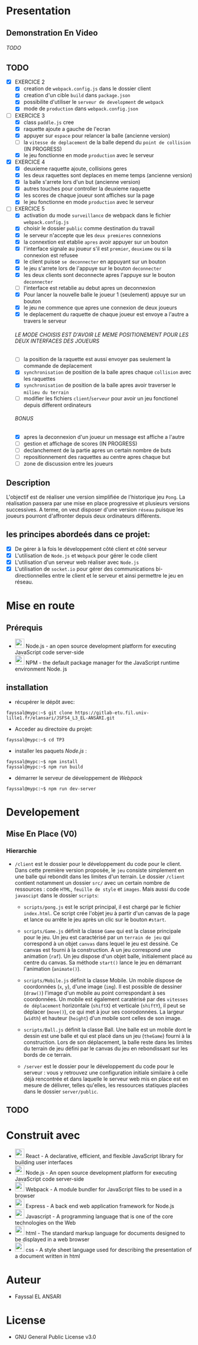 # Presentation
## Demonstration En Video
###### TODO

## TODO
* [x] EXERCICE 2
    * [x] creation de `webpack.config.js` dans le dossier client
    * [x] creation d'un cible `build` dans `package.json`
    * [x] possibilite d'utiliser le `serveur de development` de `webpack`
    * [x] mode de `production` dans `webpack.config.json`
* [ ] EXERCICE 3
    * [x] class `paddle.js` cree
    * [x] raquette ajoute a gauche de l'ecran
    * [x] appuyer sur `espace` pour relancer la balle (ancienne version)
    * [ ] la `vitesse de deplacement` de la balle depend du `point de collision` (IN PROGRESS)
    * [x] le jeu fonctionne en mode `production` avec le serveur
* [x] EXERCICE 4
    * [x] deuxieme raquette ajoute, collisions geres
    * [x] les deux raquettes sont deplaces en meme temps (ancienne version)
    * [x] la balle s'arrete lors d'un but (ancienne version)
    * [x] autres touches pour controller la deuxieme raquette
    * [x] les scores de chaque joueur sont affiches sur la page
    * [x] le jeu fonctionne en mode `production` avec le serveur
* [ ] EXERCICE 5 
    * [x] activation du mode `surveillance` de webpack dans le fichier `webpack.config.js`
    * [x] choisir le dossier `public` comme destination du travail
    * [x] le serveur n'accepte que les `deux premieres` connexions
    * [x] la connextion est etablie `apres` avoir appuyer sur un bouton
    * [x] l'interface signale au joueur s'il est `premier`, `deuxieme` ou si la connexion est refusee
    * [x] le client puisse `se deconnecter` en appuyant sur un bouton
    * [x] le jeu s'arrete lors de l'appuye sur le bouton `deconnecter` 
    * [x] les deux clients sont deconnecte apres l'appuye sur le bouton `deconnecter`
    * [ ] l'interface est retablie au debut apres un deconnexion
    * [x] Pour lancer la nouvelle balle le joueur 1 (seulement) appuye sur un bouton
    * [x] le jeu ne commence que apres une connexion de deux joueurs
    * [x] le deplacement du raquette de chaque joueur est envoye a l'autre a travers le serveur
    ###### LE MODE CHOISIS EST D'AVOIR LE MEME POSITIONEMENT POUR LES DEUX INTERFACES DES JOUEURS
    * [ ] la position de la raquette est aussi envoyer pas seulement la commande de deplacement
    * [x] `synchronisation` de position de la balle apres chaque `collision` avec les raquettes
    * [x] `synchronisation` de position de la balle apres avoir traverser le `milieu du terrain`
    * [ ] modifier les fichiers `client`/`serveur` pour avoir un jeu fonctionel depuis different ordinateurs
    ###### BONUS
    * [x] apres la deconnexion d'un joueur un message est affiche a l'autre
    * [ ] gestion et affichage de scores (IN PROGRESS)
    * [ ] declanchement de la partie apres un certain nombre de buts
    * [ ] repositionnement des raquettes au centre apres chaque but
    * [ ] zone de discussion entre les joueurs

## Description
L'objectif est de réaliser une version simplifiée de l'historique jeu `Pong`. La réalisation passera par une mise en place progressive et plusieurs versions successives. A terme, on veut disposer d'une version `réseau` puisque les joueurs pourront d'affronter depuis deux ordinateurs différents.

## les principes abordeés dans ce projet:
* [x] De gérer à la fois le développement côté client et côté serveur
* [x] L'utilisation de `Node.js` et `Webpack` pour gérer le code client
* [x] L'utilisation d'un serveur web réaliser avec `Node.js`
* [x] L'utilisation de `socket.io` pour gérer des communications bi-directionnelles entre le client et le serveur et ainsi permettre le jeu en réseau.

# Mise en route
## Prérequis
* <img src="https://icon-library.com/images/nodejs-icon/nodejs-icon-7.jpg" width="25">  Node.js - an open source development platform for executing JavaScript code server-side
* <img src="https://seeklogo.com/images/N/npm-logo-01B8642EDD-seeklogo.com.png" width="25">  NPM - the default package manager for the JavaScript runtime environment Node. js

## installation
* récupérer le dépôt avec:
```console
fayssal@mypc:~$ git clone https://gitlab-etu.fil.univ-lille1.fr/elansari/JSFS4_L3_EL-ANSARI.git
```
* Acceder au directoire du projet:
```console
fayssal@mypc:~$ cd TP3
```
* installer les paquets *Node.js* :
 ```console
 fayssal@mypc:~$ npm install
 fayssal@mypc:~$ npm run build
```
 * démarrer le serveur de développement de *Webpack*
 ```console
 fayssal@mypc:~$ npm run dev-server
 ```

# Developement
## Mise En Place (V0)
### Hierarchie

* `/client` est le dossier pour le développement du code pour le client. Dans cette première version proposée, le `jeu` consiste simplement en une balle qui rebondit dans les limites d'un terrain.
Le dossier `/client` contient notamment un dossier `src/` avec un certain nombre de ressources : code `HTML`, `feuille de style` et `images`. Mais aussi du code `javascipt` dans le dossier `scripts`:

    *   `scripts/pong.js` est le script principal, il est chargé par le fichier `index.html`. Ce script crée l'objet jeu à partir d'un canvas de la page et lance ou arrête le jeu après un clic sur le bouton `#start`.

    *   `scripts/Game.js` définit la classe `Game` qui est la classe principale pour le jeu. Un jeu est caractérisé par un `terrain de jeu` qui correspond à un objet `canvas` dans lequel le jeu est dessiné. Ce canvas est fourni à la construction. A un jeu correspond une animation (`raf`). Un jeu dispose d'un objet balle, initialement placé au centre du canvas. Sa méthode `start()` lance le jeu en démarrant l'animation (`animate()`).

    *   `scripts/Mobile.js` définit la classe Mobile. Un mobile dispose de coordonnées (`x`, `y`), d'une image (`img`). Il est possible de dessiner (`draw()`) l'image d'un mobile au point correspondant à ses coordonnées. Un mobile est également caratérisé par des `vitesses de déplacement` horizontale (`shiftX`) et verticale (`shiftY`), il peut se déplacer (`move()`), ce qui met à jour ses coorodonnées. La largeur (`width`) et hauteur (`height`) d'un mobile sont celles de son image.

    *   `scripts/Ball.js` définit la classe Ball. Une balle est un mobile dont le dessin est une balle et qui est placé dans un jeu (`theGame`) fourni à la construction. Lors de son déplacement, la balle reste dans les limites du terrain de jeu défini par le canvas du jeu en rebondissant sur les bords de ce terrain.
    
    *   `/server` est le dossier pour le développement du code pour le serveur : vous y retrouvez une configuration initiale similaire à celle déjà rencontrée et dans laquelle le serveur web mis en place est en mesure de délivrer, telles qu'elles, les ressources statiques placées dans le dossier `server/public`.

## TODO



# Construit avec
* <img src="https://image.pngaaa.com/896/2507896-middle.png" width="25"> React - A declarative, efficient, and flexible JavaScript library for building user interfaces
* <img src="https://icon-library.com/images/nodejs-icon/nodejs-icon-7.jpg" width="25">  Node.js - An open source development platform for executing JavaScript code server-side
* <img src="https://webpack.js.org/icon-pwa-512x512.d3dae4189855b3a72ff9.png" width="25">  Webpack - A module bundler for JavaScript files to be used in a browser
* <img src="https://ih1.redbubble.net/image.438908244.6144/st,small,507x507-pad,600x600,f8f8f8.u2.jpg" width="25">  Express - A back end web application framework for Node.js
* <img src="https://icons-for-free.com/iconfiles/png/512/super+tiny+icons+javascript-1324450741921820748.png" width="25">  Javascript  - A programming language that is one of the core technologies on the Web
* <img src="https://freeiconshop.com/wp-content/uploads/edd/html-flat.png" width="25">  html  - The standard markup language for documents designed to be displayed in a web browser
* <img src="https://cdn-icons-png.flaticon.com/512/29/29088.png" width="25">  css - A style sheet language used for describing the presentation of a document written in html

# Auteur
* Fayssal EL ANSARI

# License
* GNU General Public License v3.0
